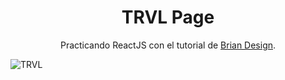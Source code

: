 <h1 align="center">TRVL Page</h1>

<div align="center">
   Practicando ReactJS con el tutorial de <a href="https://www.youtube.com/watch?v=I2UBjN5ER4s" target="_blank">Brian Design</a>.
</div>

![TRVL](https://user-images.githubusercontent.com/62448175/97920077-aabf4280-1d37-11eb-9cea-5864e75cbe9b.png)

